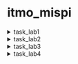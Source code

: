 # itmo_mispi

<!-- TABLE OF CONTENTS -->
<details>
  <summary>task_lab1</summary>
  <ol>
    Вариант №2005: Халабалу.Ру - Скидки, акции, распродажи и дисконт в Петербурге. Зачем ходить в поисках скидок и акций по городу, если можно зайти на наш сайт и узнать обо всем из первых рук - http://www.hullabaloo.ru/
    
Составить список требований, предъявляемых к разрабатываемому веб-сайту (в соответствии с вариантом). Требования должны делиться на следующие категории:
- Функциональные.
   * Требования пользователей сайта.
   * Требования владельцев сайта.
- Нефункциональные.
    
    
Требования необходимо оформить в соответствии с шаблонами RUP (документ SRS - Software Requirements Specification). Для каждого из требований нужно указать его атрибуты (в соответствии с методологией RUP), а также оценить и аргументировать приблизительное количество часов, требующихся на реализацию этого требования.

Для функциональных требований нужно составить UML UseCase-диаграммы, описывающие реализующие их прецеденты использования.

Вопросы к защите лабораторной работы:

- Методологии разработки ПО. Унифицированный процесс.
- Требования и их категоризация. Атрибуты требований.
- Язык UML.
- Прецеденты использования. UseCase-диаграммы - состав, виды связей.
  </ol>
</details>


<details>
  <summary>task_lab2</summary>
  <ol>
    PS: лабораторная работа выполнена не совсем по тз
    
    
![image](https://github.com/NastyaLush/itmo_mispi/assets/95052885/416c8330-c56d-43f5-b1a9-fe39e8935052)

Сконфигурировать в своём домашнем каталоге репозитории svn и git и загрузить в них начальную ревизию файлов с исходными кодами (в соответствии с выданным вариантом).

Воспроизвести последовательность команд для систем контроля версий svn и git, осуществляющих операции над исходным кодом, приведённые на блок-схеме.

При составлении последовательности команд необходимо учитывать следующие условия:

- Цвет элементов схемы указывает на пользователя, совершившего действие (красный - первый, синий - второй).
- Цифры над узлами - номер ревизии. Ревизии создаются последовательно.
- Необходимо разрешать конфликты между версиями, если они возникают.

Вопросы к защите лабораторной работы:
- Системы контроля версий - назначение, примеры решений.
- Ревизии и ветки.
- Основные операции над данными в системах контроля версий. Основные команды svn и git.
  </ol>
</details>

<details>
  <summary>task_lab3</summary>
  <ol>
    <a href="https://github.com/NastyaLush/itmo_web_jsf_3lab/tree/mispi3">Ссылка на реп</a>
    
    
Написать сценарий для утилиты Apache Ant, реализующий компиляцию, тестирование и упаковку в jar-архив кода проекта из лабораторной работы №3 по дисциплине "Веб-программирование".

Каждый этап должен быть выделен в отдельный блок сценария; все переменные и константы, используемые в сценарии, должны быть вынесены в отдельный файл параметров; MANIFEST.MF должен содержать информацию о версии и о запускаемом классе.

Cценарий должен реализовывать следующие цели (targets):

- **compile** -- компиляция исходных кодов проекта.
- **build** -- компиляция исходных кодов проекта и их упаковка в исполняемый jar-архив. Компиляцию исходных кодов реализовать посредством вызова цели compile.
- **clean** -- удаление скомпилированных классов проекта и всех временных файлов (если они есть).
- **test** -- запуск junit-тестов проекта. Перед запуском тестов необходимо осуществить сборку проекта (цель build).
- **xml** - валидация всех xml-файлов в проекте.
- **env** - осуществляет сборку и запуск программы в альтернативных окружениях; окружение задается версией java и набором аргументов виртуальной машины в файле параметров.


Вопросы к защите лабораторной работы:

- Тестирование ПО. Цель тестирования, виды тестирования.
- Модульное тестирование, основные принципы и используемые подходы.
- Пакет JUnit, основные API.
- Системы автоматической сборки. Назначение, принципы работы, примеры систем.
- Утилита make. Make-файлы, цели и правила.
- Утилита Ant. Сценарии сборки, цели и команды.

  </ol>
</details>

<details>
  <summary>task_lab4</summary>
  <ol>
    <a href="https://github.com/NastyaLush/itmo_web_jsf_3lab/tree/mispi4":>Ссылка на реп</a>
    
    
1. Для своей программы из лабораторной работы #3(смотри главную ветку) по дисциплине "Веб-программирование" реализовать:

+ MBean, считающий общее число установленных пользователем точек, а также число точек, попадающих в область. В случае, если координаты установленной пользователем точки вышли за пределы отображаемой области координатной плоскости, разработанный MBean должен отправлять оповещение об этом событии.
+ MBean, определяющий площадь получившейся фигуры.


2. С помощью утилиты JConsole провести мониторинг программы:

+ Снять показания MBean-классов, разработанных в ходе выполнения задания 1.
+ Определить версию Java Language Specification, реализуемую данной средой исполнения.


3. С помощью утилиты VisualVM провести мониторинг и профилирование программы:

+ Снять график изменения показаний MBean-классов, разработанных в ходе выполнения задания 1, с течением времени.
+ Определить имя потока, потребляющего наибольший процент времени CPU.


4. С помощью утилиты VisualVM и профилировщика IDE NetBeans, Eclipse или Idea локализовать и устранить проблемы с производительностью в программе. По результатам локализации и устранения проблемы необходимо составить отчёт, в котором должна содержаться следующая информация:

+ Описание выявленной проблемы.
+ Описание путей устранения выявленной проблемы.
+ Подробное (со скриншотами) описание алгоритма действий, который позволил выявить и локализовать проблему.
+ Студент должен обеспечить возможность воспроизведения процесса поиска и локализации проблемы по требованию преподавателя.


Вопросы к защите лабораторной работы:

+ Мониторинг и профилирование. Основные понятия. Отличия мониторинга от профилирования.
+ Инфраструктура для организации мониторинга и профилирования в составе JDK. JMX.
+ MBeans. Основные понятия. Архитектура фреймворка.
+ Утилита JConsole. Возможности, область применения.
+ Утилита Visual VM. Возможности, область применения.
+ Удалённый мониторинг и профилирование приложений на платформе Java.

  </ol>
</details>
